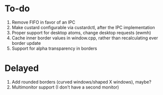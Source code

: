 # To-do

1. Remove FIFO in favor of an IPC
2. Make custard configurable via custardctl, after the IPC implementation
3. Proper support for desktop atoms, change desktop requests (ewmh)
4. Cache inner border values in window.cpp, rather than recalculating ever border update
5. Support for alpha transparency in borders

# Delayed

1. Add rounded borders (curved windows/shaped X windows), maybe?
1. Multimonitor support (I don't have a second monitor)
